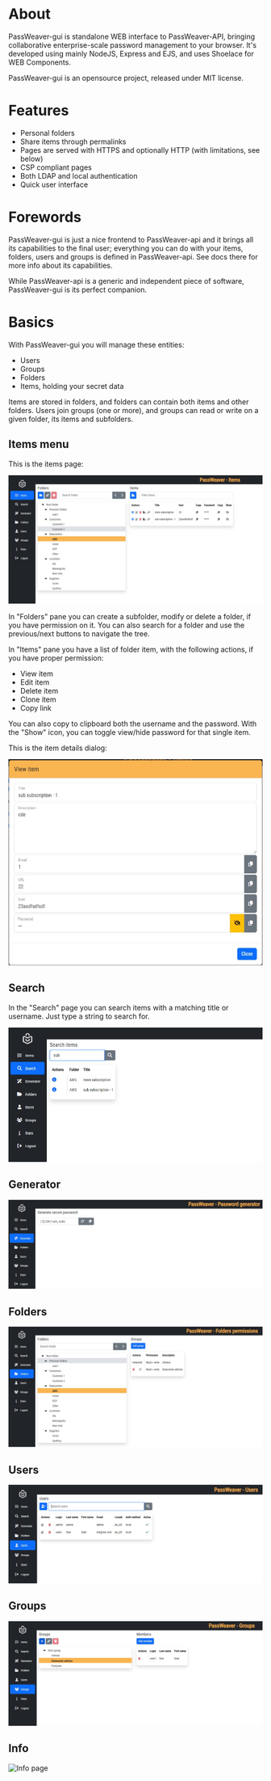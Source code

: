 # About

PassWeaver-gui is standalone WEB interface to PassWeaver-API, bringing collaborative enterprise-scale password management to your browser. It's developed using mainly NodeJS, Express and EJS, and uses Shoelace for WEB Components.

PassWeaver-gui is an opensource project, released under MIT license.

# Features

- Personal folders
- Share items through permalinks
- Pages are served with HTTPS and optionally HTTP (with limitations, see below)
- CSP compliant pages
- Both LDAP and local authentication
- Quick user interface

# Forewords

PassWeaver-gui is just a nice frontend to PassWeaver-api and it brings all its capabilities to the final user; everything you can do with your items, folders, users and groups is defined in PassWeaver-api. See docs there for more info about its capabilities.

While PassWeaver-api is a generic and independent piece of software, PassWeaver-gui is its perfect companion.

# Basics

With PassWeaver-gui you will manage these entities:

- Users
- Groups
- Folders
- Items, holding your secret data

Items are stored in folders, and folders can contain both items and other folders. Users join groups (one or more), and groups can read or write on a given folder, its items and subfolders.

## Items menu

This is the items page:

![Items page](assets/passweavergui-items.jpeg)

In "Folders" pane you can create a subfolder, modify or delete a folder, if you have permission on it. You can also search for a folder and use the previous/next buttons to navigate the tree.

In "Items" pane you have a list of folder item, with the following actions, if you have proper permission:
- View item
- Edit item
- Delete item
- Clone item
- Copy link

You can also copy to clipboard both the username and the password. With the "Show" icon, you can toggle view/hide password for that single item.

This is the item details dialog:

![Item dialog](assets/passweavergui-item.jpeg)

## Search

In the "Search" page you can search items with a matching title or username. Just type a string to search for.

![Search page](assets/passweavergui-search.jpeg)

## Generator

![Generator page](assets/passweavergui-generator.jpeg)

## Folders

![Folders page](assets/passweavergui-folders.jpeg)

## Users

![Users page](assets/passweavergui-users.jpeg)

## Groups

![Groups page](assets/passweavergui-groups.jpeg)

## Info

![Info page](assets/passweavergui-info.jpeg)
